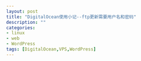 ```yaml
---
layout: post
title: "DigitalOcean使用小记--ftp更新需要用户名和密码"
description: ""
categories: 
- linux
- web
- WordPress
tags: [DigitalOcean,VPS,WordPress]
---
```


　　
　　
　　
　　